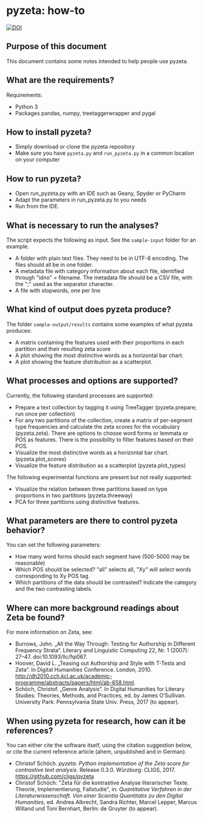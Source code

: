 # pyzeta: how-to

[![DOI](https://zenodo.org/badge/76167647.svg)](https://zenodo.org/badge/latestdoi/76167647)

## Purpose of this document

This document contains some notes intended to help people use pyzeta.


## What are the requirements?

Requirements:

- Python 3
- Packages pandas, numpy, treetaggerwrapper and pygal


## How to install pyzeta?

- Simply download or clone the pyzeta repository
- Make sure you have `pyzeta.py` and `run_pyzeta.py` in a common location on your computer


## How to run pyzeta?

- Open run_pyzeta.py with an IDE such as Geany, Spyder or PyCharm
- Adapt the parameters in run_pyzeta.py to you needs
- Run from the IDE. 


## What is necessary to run the analyses?

The script expects the following as input. See the `sample-input` folder for an example. 

- A folder with plain text files. They need to be in UTF-8 encoding. The files should all be in one folder. 
- A metadata file with category information about each file, identified through "idno" = filename. The metadata file should be a CSV file, with the ";" used as the separator character.
- A file with stopwords, one per line


## What kind of output does pyzeta produce?

The folder `sample-output/results` contains some examples of what pyzeta produces:

- A matrix containing the features used with their proportions in each partition and their resulting zeta score
- A plot showing the most distinctive words as a horizontal bar chart.
- A plot showing the feature distribution as a scatterplot.


## What processes and options are supported?

Currently, the following standard processes are supported:

- Prepare a text collection by tagging it using TreeTagger (pyzeta.prepare; run once per collection)
- For any two partitions of the collection, create a matrix of per-segment type frequencies and calculate the zeta scores for the vocabulary (pyzeta.zeta). There are options to choose word forms or lemmata or POS as features. There is the possibility to filter features based on their POS.
- Visualize the most distinctive words as a horizontal bar chart. (pyzeta.plot_scores)
- Visualize the feature distribution as a scatterplot (pyzeta.plot_types)

The following experimental functions are present but not really supported:

- Visualize the relation between three partitions based on type proportions in two partitions (pyzeta.threeway)
- PCA for three partitions using distinctive features.


## What parameters are there to control pyzeta behavior?

You can set the following parameters:

- How many word forms should each segment have (500-5000 may be reasonable)
- Which POS should be selected? "all" selects all, "Xy" will select words corresponding to Xy POS tag.
- Which partitions of the data should be contrasted? Indicate the category and the two contrasting labels.


## Where can more background readings about Zeta be found?

For more information on Zeta, see:

- Burrows, John. „All the Way Through: Testing for Authorship in Different Frequency Strata“. Literary and Linguistic Computing 22, Nr. 1 (2007): 27–47. doi:10.1093/llc/fqi067.
- Hoover, David L. „Teasing out Authorship and Style with T-Tests and Zeta“. In Digital Humanities Conference. London, 2010. http://dh2010.cch.kcl.ac.uk/academic-programme/abstracts/papers/html/ab-658.html.
- Schöch, Christof. „Genre Analysis“. In Digital Humanities for Literary Studies: Theories, Methods, and Practices, ed. by James O’Sullivan. University Park: Pennsylvania State Univ. Press, 2017 (to appear).


## When using pyzeta for research, how can it be references?

You can either cite the software itself, using the citation suggestion below, or cite the current reference article (ahem, unpublished and in German).

- Christof Schöch. *pyzeta. Python implementation of the Zeta score for contrastive text analysis*. Release 0.3.0. Würzburg: CLIGS, 2017. https://github.com/cligs/pyzeta
- Christof Schöch: "Zeta für die kontrastive Analyse literarischer Texte. Theorie, Implementierung, Fallstudie", in: _Quantitative Verfahren in der Literaturwissenschaft. Von einer Scientia Quantitatis zu den Digital Humanities_, ed. Andrea Albrecht, Sandra Richter, Marcel Lepper, Marcus Willand und Toni Bernhart, Berlin: de Gruyter (to appear).
